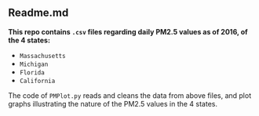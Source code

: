 ## Readme.md

__This repo contains `.csv` files regarding daily PM2.5 values as of 2016, of the 4 states:__

* `Massachusetts`
* `Michigan`
* `Florida`
* `California`

The code of `PMPlot.py` reads and cleans the data from above files, and plot graphs illustrating the nature of the PM2.5 values in the 4 states.
